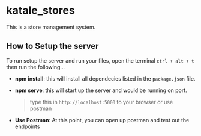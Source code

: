 # katale_stores

This is a store management system.

## How to Setup the server

To run setup the server and run your files, open the terminal `ctrl + alt + t` then run the following...

* **npm install**: this will install all dependecies listed in the `package.json` file.

* **npm serve**: this will start up the server and would be running on port.

    > type this in `http://localhost:5000` to your browser or use postman

* **Use Postman**: At this point, you can open up postman and test out the endpoints